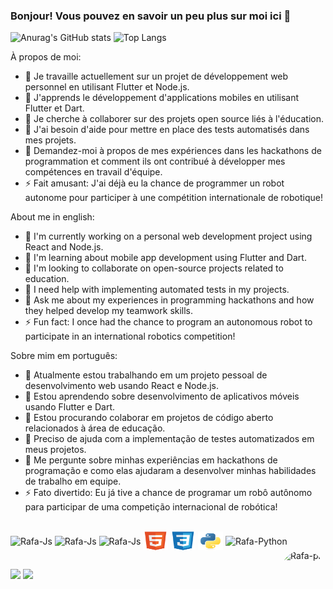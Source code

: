 ### Bonjour! Vous pouvez en savoir un peu plus sur moi ici 👋

![Anurag's GitHub stats](https://github-readme-stats.vercel.app/api?username=wellintonp&show_icons=true&theme=dracula)
![Top Langs](https://github-readme-stats.vercel.app/api/top-langs/?username=wellintonp&layout=compact)


À propos de moi:

- 🔭 Je travaille actuellement sur un projet de développement web personnel en utilisant Flutter et Node.js.
- 🌱 J'apprends le développement d'applications mobiles en utilisant Flutter et Dart.
- 👯 Je cherche à collaborer sur des projets open source liés à l'éducation.
- 🤔 J'ai besoin d'aide pour mettre en place des tests automatisés dans mes projets.
- 💬 Demandez-moi à propos de mes expériences dans les hackathons de programmation et comment ils ont contribué à développer mes compétences en travail d'équipe.
- ⚡ Fait amusant: J'ai déjà eu la chance de programmer un robot autonome pour participer à une compétition internationale de robotique!

About me in english:

- 🔭 I'm currently working on a personal web development project using React and Node.js.
- 🌱 I'm learning about mobile app development using Flutter and Dart.
- 👯 I'm looking to collaborate on open-source projects related to education.
- 🤔 I need help with implementing automated tests in my projects.
- 💬 Ask me about my experiences in programming hackathons and how they helped develop my teamwork skills.
- ⚡ Fun fact: I once had the chance to program an autonomous robot to participate in an international robotics competition!

Sobre mim em português:

- 🔭 Atualmente estou trabalhando em um projeto pessoal de desenvolvimento web usando React e Node.js.
- 🌱 Estou aprendendo sobre desenvolvimento de aplicativos móveis usando Flutter e Dart.
- 👯 Estou procurando colaborar em projetos de código aberto relacionados à área de educação.
- 🤔 Preciso de ajuda com a implementação de testes automatizados em meus projetos.
- 💬 Me pergunte sobre minhas experiências em hackathons de programação e como elas ajudaram a desenvolver minhas habilidades de trabalho em equipe.
- ⚡ Fato divertido: Eu já tive a chance de programar um robô autônomo para participar de uma competição internacional de robótica!



<div style="display: inline_block"><br>
  <img align="center" alt="Rafa-Js" height="30" width="40" src="https://cdn.jsdelivr.net/gh/devicons/devicon/icons/apple/apple-original.svg">
  <img align="center" alt="Rafa-Js" height="30" width="40" src="https://cdn.jsdelivr.net/gh/devicons/devicon/icons/android/android-plain.svg">
  <img align="center" alt="Rafa-Js" height="30" width="40" src="https://cdn.jsdelivr.net/gh/devicons/devicon/icons/flutter/flutter-original.svg">
  <img align="center" alt="Rafa-HTML" height="30" width="40" src="https://raw.githubusercontent.com/devicons/devicon/master/icons/html5/html5-original.svg">
  <img align="center" alt="Rafa-CSS" height="30" width="40" src="https://raw.githubusercontent.com/devicons/devicon/master/icons/css3/css3-original.svg">
  <img align="center" alt="Rafa-Python" height="30" width="40" src="https://raw.githubusercontent.com/devicons/devicon/master/icons/python/python-original.svg">
  <img align="center" alt="Rafa-Python" height="30" width="40" src="https://cdn.jsdelivr.net/gh/devicons/devicon/icons/amazonwebservices/amazonwebservices-original.svg">
  <img align="right" alt="Rafa-pic" height="150" style="border-radius:50px;" src="https://cdn.openai.com/labs/images/An%20oil%20painting%20portrait%20of%20a%20capybara%20wearing%20medieval%20royal%20robes%20and%20an%20ornate%20crown%20on%20a%20dark%20background.webp?v=1">
</div>
  
  ##
 
<div> 
  <a href="https://www.youtube.com/channel/UCFkZ2w0W_926MwMWp3cJF0Q" target="_blank"><img src="https://img.shields.io/badge/YouTube-FF0000?style=for-the-badge&logo=youtube&logoColor=white" target="_blank"></a>
  <a href="[#](https://www.instagram.com/wellintonp_/)" target="_blank"><img src="https://img.shields.io/badge/-Instagram-%23E4405F?style=for-the-badge&logo=instagram&logoColor=white" target="_blank"></a>
  
</div>

